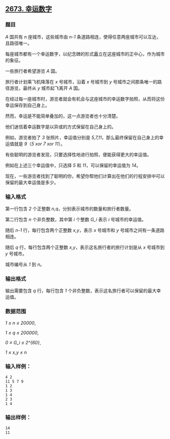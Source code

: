 ## [2673. 幸运数字](https://www.acwing.com/problem/content/2675/)

### 题目

*A* 国共有 *n* 座城市，这些城市由 *n-1* 条道路相连，使得任意两座城市可以互达，且路径唯一。

每座城市都有一个幸运数字，以纪念碑的形式矗立在这座城市的正中心，作为城市的象征。

一些旅行者希望游览 *A* 国。

旅行者计划乘飞机降落在 *x* 号城市，沿着 *x* 号城市到 *y* 号城市之间那条唯一的路径游览，最终从 *y* 城市起飞离开 *A* 国。

在经过每一座城市时，游览者就会有机会与这座城市的幸运数字拍照，从而将这份幸运保存到自己身上。

然而，幸运是不能简单叠加的，这一点游览者也十分清楚。

他们迷信着幸运数字是以异或的方式保留在自己身上的。

例如，游览者拍了 *3* 张照片，幸运值分别是 *5,7,11*，那么最终保留在自己身上的幸运值就是 *9*（*5 xor 7 xor 11*）。

有些聪明的游览者发现，只要选择性地进行拍照，便能获得更大的幸运值。

例如在上述三个幸运值中，只选择 *5* 和 *11*，可以保留的幸运值为 *14*。

现在，一些游览者找到了聪明的你，希望你帮他们计算出在他们的行程安排中可以保留的最大幸运值是多少。

### 输入格式

第一行包含 *2* 个正整数 *n,q*，分别表示城市的数量和旅行者数量。

第二行包含 *n* 个非负整数，其中第 *i* 个整数 *G_i* 表示 *i* 号城市的幸运值。

随后 *n-1* 行，每行包含两个正整数 *x,y*，表示 *x* 号城市和 *y* 号城市之间有一条道路相连。

随后 *q* 行，每行包含两个正整数 *x,y*，表示这名旅行者的旅行计划是从 *x* 号城市到 *y* 号城市。

城市编号从 *1* 到 *n*。

### 输出格式

输出需要包含 *q* 行，每行包含 *1* 个非负整数，表示这名旅行者可以保留的最大幸运值。

### 数据范围

*1 ≤ n ≤ 20000*,

*1 ≤ q ≤ 200000*,

*0 ≤ G_i ≤ 2^{60}*,

*1 ≤ x,y ≤ n*

### 输入样例：

```
4 2
11 5 7 9
1 2
1 3
1 4
2 3
1 4
```

### 输出样例：

```
14
11
```
